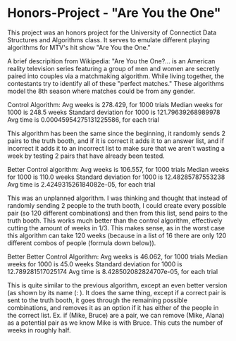 # Honors-Project - "Are You the One"

This project was an honors project for the University of Connectict Data Structures and Algorithms class. It serves to emulate different playing algorithms for MTV's hit show "Are You the One."

A brief descripition from Wikipedia: 
"Are You the One?... is an American reality television series featuring a group of men and women are secretly paired into couples via a matchmaking algorithm. While living together, the contestants try to identify all of these "perfect matches." 
These algorithms model the 8th season where matches could be from any gender. 

Control Algorithm:
Avg weeks is 278.429, for 1000 trials
Median weeks for 1000 is 248.5 weeks
Standard deviation for 1000 is 121.79639268989978
Avg time is 0.00045954275131225586, for each trial

This algorithm has been the same since the beginning, it randomly sends 2 pairs to the truth booth, and if it is correct it adds it to an answer list, and if incorrect it adds it to an incorrect list to make sure that we aren't wasting a week by testing 2 pairs that have already been tested. 

Better Control algorithm:
Avg weeks is 106.557, for 1000 trials
Median weeks for 1000 is 110.0 weeks
Standard deviation for 1000 is 12.48285787553238
Avg time is 2.424931526184082e-05, for each trial

This was an unplanned algorithm. I was thinking and thought that instead of randomly sending 2 people to the truth booth, I could create every possible pair (so 120 different combinations) and then from this list, send pairs to the truth booth. This works much better than the control algorithm, effectively cutting the amount of weeks in 1/3. This makes sense, as in the worst case this algorithm can take 120 weeks (because in a list of 16 there are only 120 different combos of people (formula down below)). 

Better Better Control Algorithm:
Avg weeks is 46.062, for 1000 trials
Median weeks for 1000 is 45.0 weeks
Standard deviation for 1000 is 12.789281517025174
Avg time is 8.428502082824707e-05, for each trial

This is quite similar to the previous algorithm, except an even better version (as shown by its name (: ). It does the same thing, except if a correct pair is sent to the truth booth, it goes through the remaining possible combinations, and removes it as an option if it has either of the people in the correct list. Ex. if (Mike, Bruce) are a pair, we can remove (Mike, Alana) as a potential pair as we know Mike is with Bruce. This cuts the number of weeks in roughly half. 
